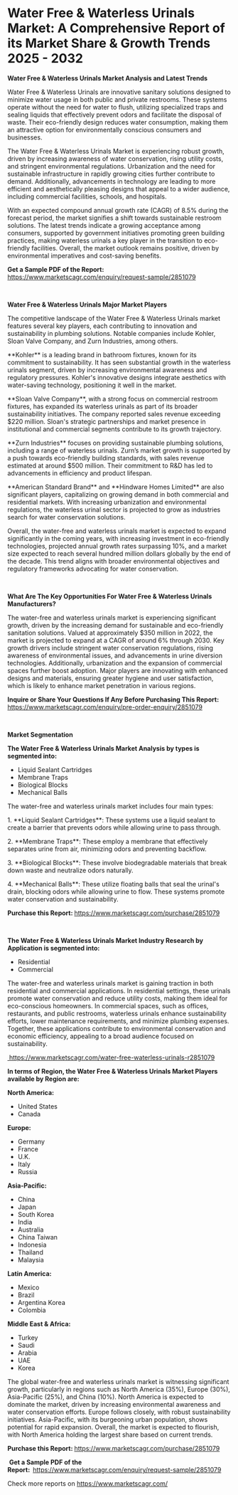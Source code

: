 <p><h1>Water Free & Waterless Urinals Market: A Comprehensive Report of its Market Share & Growth Trends 2025 - 2032</h1></p><p><strong>Water Free & Waterless Urinals Market Analysis and Latest Trends</strong></p>
<p><p>Water Free & Waterless Urinals are innovative sanitary solutions designed to minimize water usage in both public and private restrooms. These systems operate without the need for water to flush, utilizing specialized traps and sealing liquids that effectively prevent odors and facilitate the disposal of waste. Their eco-friendly design reduces water consumption, making them an attractive option for environmentally conscious consumers and businesses.</p><p>The Water Free & Waterless Urinals Market is experiencing robust growth, driven by increasing awareness of water conservation, rising utility costs, and stringent environmental regulations. Urbanization and the need for sustainable infrastructure in rapidly growing cities further contribute to demand. Additionally, advancements in technology are leading to more efficient and aesthetically pleasing designs that appeal to a wider audience, including commercial facilities, schools, and hospitals.</p><p>With an expected compound annual growth rate (CAGR) of 8.5% during the forecast period, the market signifies a shift towards sustainable restroom solutions. The latest trends indicate a growing acceptance among consumers, supported by government initiatives promoting green building practices, making waterless urinals a key player in the transition to eco-friendly facilities. Overall, the market outlook remains positive, driven by environmental imperatives and cost-saving benefits.</p></p>
<p><strong>Get a Sample PDF of the Report:&nbsp;</strong> <a href="https://www.marketscagr.com/enquiry/request-sample/2851079?utm_campaign=3098&utm_medium=2&utm_source=Github&utm_content=ia&utm_term=11032025&utm_id=water-free-waterless-urinals">https://www.marketscagr.com/enquiry/request-sample/2851079</a></p>
<p>&nbsp;</p>
<p><strong>Water Free & Waterless Urinals Major Market Players</strong></p>
<p><p>The competitive landscape of the Water Free & Waterless Urinals market features several key players, each contributing to innovation and sustainability in plumbing solutions. Notable companies include Kohler, Sloan Valve Company, and Zurn Industries, among others.</p><p>**Kohler** is a leading brand in bathroom fixtures, known for its commitment to sustainability. It has seen substantial growth in the waterless urinals segment, driven by increasing environmental awareness and regulatory pressures. Kohler's innovative designs integrate aesthetics with water-saving technology, positioning it well in the market.</p><p>**Sloan Valve Company**, with a strong focus on commercial restroom fixtures, has expanded its waterless urinals as part of its broader sustainability initiatives. The company reported sales revenue exceeding $220 million. Sloan's strategic partnerships and market presence in institutional and commercial segments contribute to its growth trajectory.</p><p>**Zurn Industries** focuses on providing sustainable plumbing solutions, including a range of waterless urinals. Zurn’s market growth is supported by a push towards eco-friendly building standards, with sales revenue estimated at around $500 million. Their commitment to R&D has led to advancements in efficiency and product lifespan.</p><p>**American Standard Brand** and **Hindware Homes Limited** are also significant players, capitalizing on growing demand in both commercial and residential markets. With increasing urbanization and environmental regulations, the waterless urinal sector is projected to grow as industries search for water conservation solutions.</p><p>Overall, the water-free and waterless urinals market is expected to expand significantly in the coming years, with increasing investment in eco-friendly technologies, projected annual growth rates surpassing 10%, and a market size expected to reach several hundred million dollars globally by the end of the decade. This trend aligns with broader environmental objectives and regulatory frameworks advocating for water conservation.</p></p>
<p>&nbsp;</p>
<p><strong>What Are The Key Opportunities For Water Free & Waterless Urinals Manufacturers?</strong></p>
<p><p>The water-free and waterless urinals market is experiencing significant growth, driven by the increasing demand for sustainable and eco-friendly sanitation solutions. Valued at approximately $350 million in 2022, the market is projected to expand at a CAGR of around 6% through 2030. Key growth drivers include stringent water conservation regulations, rising awareness of environmental issues, and advancements in urine diversion technologies. Additionally, urbanization and the expansion of commercial spaces further boost adoption. Major players are innovating with enhanced designs and materials, ensuring greater hygiene and user satisfaction, which is likely to enhance market penetration in various regions.</p></p>
<p><strong>Inquire or Share Your Questions If Any Before Purchasing This Report:</strong> <a href="https://www.marketscagr.com/enquiry/pre-order-enquiry/2851079?utm_campaign=3098&utm_medium=2&utm_source=Github&utm_content=ia&utm_term=11032025&utm_id=water-free-waterless-urinals">https://www.marketscagr.com/enquiry/pre-order-enquiry/2851079</a></p>
<p>&nbsp;</p>
<p><strong>Market Segmentation</strong></p>
<p><strong>The Water Free & Waterless Urinals Market Analysis by types is segmented into:</strong></p>
<p><ul><li>Liquid Sealant Cartridges</li><li>Membrane Traps</li><li>Biological Blocks</li><li>Mechanical Balls</li></ul></p>
<p><p>The water-free and waterless urinals market includes four main types: </p><p>1. **Liquid Sealant Cartridges**: These systems use a liquid sealant to create a barrier that prevents odors while allowing urine to pass through.</p><p>2. **Membrane Traps**: These employ a membrane that effectively separates urine from air, minimizing odors and preventing backflow.</p><p>3. **Biological Blocks**: These involve biodegradable materials that break down waste and neutralize odors naturally.</p><p>4. **Mechanical Balls**: These utilize floating balls that seal the urinal's drain, blocking odors while allowing urine to flow. These systems promote water conservation and sustainability.</p></p>
<p><strong>Purchase this Report:&nbsp;</strong><a href="https://www.marketscagr.com/purchase/2851079?utm_campaign=3098&utm_medium=2&utm_source=Github&utm_content=ia&utm_term=11032025&utm_id=water-free-waterless-urinals">https://www.marketscagr.com/purchase/2851079</a></p>
<p>&nbsp;</p>
<p><strong>The Water Free & Waterless Urinals Market Industry Research by Application is segmented into:</strong></p>
<p><ul><li>Residential</li><li>Commercial</li></ul></p>
<p><p>The water-free and waterless urinals market is gaining traction in both residential and commercial applications. In residential settings, these urinals promote water conservation and reduce utility costs, making them ideal for eco-conscious homeowners. In commercial spaces, such as offices, restaurants, and public restrooms, waterless urinals enhance sustainability efforts, lower maintenance requirements, and minimize plumbing expenses. Together, these applications contribute to environmental conservation and economic efficiency, appealing to a broad audience focused on sustainability.</p></p>
<p><a href="https://www.marketscagr.com/water-free-waterless-urinals-r2851079?utm_campaign=3098&utm_medium=2&utm_source=Github&utm_content=ia&utm_term=11032025&utm_id=water-free-waterless-urinals">&nbsp;https://www.marketscagr.com/water-free-waterless-urinals-r2851079</a></p>
<p><strong>In terms of Region, the Water Free & Waterless Urinals Market Players available by Region are:</strong></p>
<p>
    <p> <strong> North America: </strong>
        <ul>
            <li>United States</li>
            <li>Canada</li>
        </ul>
        </p> 
    <p> <strong> Europe: </strong>
        <ul>
            <li>Germany</li>
            <li>France</li>
            <li>U.K.</li>
            <li>Italy</li>
            <li>Russia</li>
        </ul>
        </p> 
    <p> <strong> Asia-Pacific: </strong>
        <ul>
            <li>China</li>
            <li>Japan</li>
            <li>South Korea</li>
            <li>India</li>
            <li>Australia</li>
            <li>China Taiwan</li>
            <li>Indonesia</li>
            <li>Thailand</li>
            <li>Malaysia</li>
        </ul>
        </p> 
    <p> <strong> Latin America: </strong>
        <ul>
            <li>Mexico</li>
            <li>Brazil</li>
            <li>Argentina Korea</li>
            <li>Colombia</li>
        </ul>
        </p> 
    <p> <strong> Middle East & Africa: </strong>
        <ul>
            <li>Turkey</li>
            <li>Saudi</li>
            <li>Arabia</li>
            <li>UAE</li>
            <li>Korea</li>
        </ul>
    </p>
    </p>
<p><p>The global water-free and waterless urinals market is witnessing significant growth, particularly in regions such as North America (35%), Europe (30%), Asia-Pacific (25%), and China (10%). North America is expected to dominate the market, driven by increasing environmental awareness and water conservation efforts. Europe follows closely, with robust sustainability initiatives. Asia-Pacific, with its burgeoning urban population, shows potential for rapid expansion. Overall, the market is expected to flourish, with North America holding the largest share based on current trends.</p></p>
<p><strong>Purchase this Report: </strong><a href="https://www.marketscagr.com/purchase/2851079?utm_campaign=3098&utm_medium=2&utm_source=Github&utm_content=ia&utm_term=11032025&utm_id=water-free-waterless-urinals">https://www.marketscagr.com/purchase/2851079</a></p>
<p>&nbsp;<strong>Get a Sample PDF of the Report:&nbsp;&nbsp;</strong><a href="https://www.marketscagr.com/enquiry/request-sample/2851079?utm_campaign=3098&utm_medium=2&utm_source=Github&utm_content=ia&utm_term=11032025&utm_id=water-free-waterless-urinals">https://www.marketscagr.com/enquiry/request-sample/2851079</a></p>
<p><strong></strong></p>
<p>Check more reports on <a href="https://www.marketscagr.com/?utm_campaign=3098&utm_medium=2&utm_source=Github&utm_content=ia&utm_term=11032025&utm_id=water-free-waterless-urinals">https://www.marketscagr.com/</a></p>